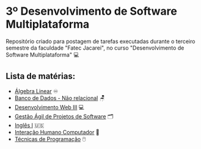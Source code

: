 <h1>3º Desenvolvimento de Software Multiplataforma</h1>
Repositório criado para postagem de tarefas executadas durante o terceiro semestre da faculdade "Fatec Jacarei", no curso "Desenvolvimento de Software Multiplataforma" 💻

<h2>Lista de matérias:</h2>
<ul>
  <li><a href="https://github.com/omaurosantos/">Álgebra Linear</a> ♾️</li>
  <a href="https://github.com/omaurosantos/"><li>Banco de Dados - Não relacional</a> 🪑 </li>
  <a href="https://github.com/omaurosantos/"><li>Desenvolvimento Web III</a> 💻</li>
  <a href="https://github.com/omaurosantos/"><li>Gestão Ágil de Projetos de Software</a> 🗂️ </li>
  <a href="https://github.com/omaurosantos/"><li>Inglês I</a> 🇺🇸</li>
  <a href="https://github.com/omaurosantos/"><li>Interação Humano Computador</a> 👤</li>
  <a href="https://github.com/omaurosantos/"><li>Técnicas de Programação</a> 🖱️</li>
</ul>
